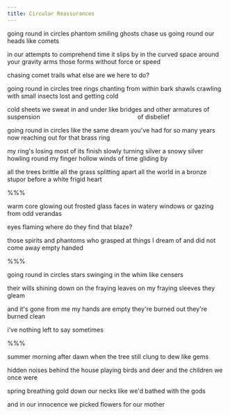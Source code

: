 ```yaml
---
title: Circular Reassurances
---
```


going round in circles
phantom smiling ghosts chase us
going round our heads
like comets
<!--excerpt-->

in our attempts to comprehend
time
it slips by
in the curved space
around your gravity arms
those forms without force
or speed

chasing comet trails
what else are we here to do?

going round in circles
tree rings chanting from within
bark shawls
crawling with small insects
lost and getting
cold

cold sheets we sweat in and under
like bridges
and other armatures of suspension
&nbsp;&nbsp;&nbsp;&nbsp;&nbsp;&nbsp;&nbsp;&nbsp;&nbsp;&nbsp;&nbsp;&nbsp;&nbsp;&nbsp;&nbsp;&nbsp;&nbsp;&nbsp;&nbsp;&nbsp;&nbsp;&nbsp;&nbsp;&nbsp;&nbsp;&nbsp;&nbsp;&nbsp;&nbsp;&nbsp;&nbsp;&nbsp;&nbsp;&nbsp;&nbsp;&nbsp;&nbsp;&nbsp;&nbsp;&nbsp;&nbsp;&nbsp;&nbsp;&nbsp;&nbsp;&nbsp;&nbsp;&nbsp;&nbsp;&nbsp;&nbsp;&nbsp;&nbsp;&nbsp;&nbsp;&nbsp;of&nbsp;disbelief

going round in circles
like the same dream you've had
for so many years now
reaching out for that
brass ring

my ring's losing most of its finish
slowly turning silver
a snowy silver howling round my finger
hollow winds of time
gliding by

all the trees brittle
all the grass splitting apart
all the world in a bronze stupor
before a white frigid heart

%%%

warm core glowing
out frosted glass
faces
in watery windows
or gazing from
odd verandas

eyes flaming
where do they find that blaze?

those spirits and phantoms who
grasped at things I dream of
and did not come away
empty handed

%%%

going round in circles
stars swinging in the whim
like censers

their wills shining down
on the fraying leaves
on my fraying sleeves
they gleam

and it's gone from me
my hands are empty
they're burned out
they're burned clean

i've nothing left to say
sometimes

%%%

summer morning after dawn
when the tree still clung
to dew like gems

hidden noises behind the house
playing birds and deer and
the children we once were

spring breathing gold
down our necks like we'd
bathed with the gods

and in our innocence we
picked flowers
for our mother
